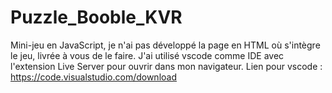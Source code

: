 # Puzzle_Booble_KVR
Mini-jeu en JavaScript, je n'ai pas développé la page en HTML où s'intègre le jeu, livrée à vous de le faire.
J'ai utilisé vscode comme IDE avec l'extension Live Server pour ouvrir dans mon navigateur. 
Lien pour vscode : https://code.visualstudio.com/download
